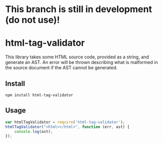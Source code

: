 # This branch is still in development (do not use)!

# html-tag-validator
This library takes some HTML source code, provided as a string, and generate an AST. An error will be thrown describing what is malformed in the source document if the AST cannot be generated.

## Install

```
npm install html-tag-validator
```

## Usage

``` javascript
var htmlTagValidator = require('html-tag-validator');
htmlTagValidator("<html></html>", function (err, ast) {
	console.log(ast);
});
```
